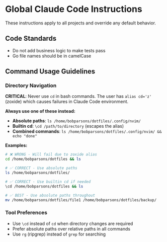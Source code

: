 # Global Claude Code Instructions

These instructions apply to all projects and override any default behavior.

## Code Standards
- Do not add business logic to make tests pass
- Go file names should be in camelCase

## Command Usage Guidelines

### Directory Navigation
**CRITICAL**: Never use `cd` in bash commands. The user has `alias cd='z'` (zoxide) which causes failures in Claude Code environment.

**Always use one of these instead:**
- **Absolute paths**: `ls /home/bobparsons/dotfiles/.config/nvim/`
- **Builtin cd**: `\cd /path/to/directory` (escapes the alias)
- **Combined commands**: `ls /home/bobparsons/dotfiles/.config/nvim/ && echo "done"`

**Examples:**
```bash
# ❌ WRONG - Will fail due to zoxide alias
cd /home/bobparsons/dotfiles && ls

# ✅ CORRECT - Use absolute paths
ls /home/bobparsons/dotfiles/

# ✅ CORRECT - Use builtin cd if needed
\cd /home/bobparsons/dotfiles && ls

# ✅ BEST - Use absolute paths throughout
mv /home/bobparsons/dotfiles/file1 /home/bobparsons/dotfiles/backup/
```

### Tool Preferences
- Use `\cd` instead of `cd` when directory changes are required
- Prefer absolute paths over relative paths in all commands
- Use `rg` (ripgrep) instead of `grep` for searching